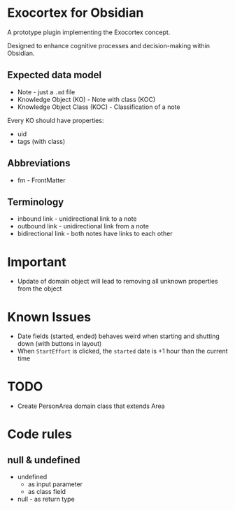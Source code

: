 # Exocortex for Obsidian

A prototype plugin implementing the Exocortex concept.

Designed to enhance cognitive processes and decision-making within Obsidian.

## Expected data model

- Note - just a `.md` file
- Knowledge Object (KO) - Note with class (KOC)
- Knowledge Object Class (KOC) - Classification of a note

Every KO should have properties:

- uid
- tags (with class)

## Abbreviations

- fm - FrontMatter

## Terminology

- inbound link - unidirectional link to a note
- outbound link - unidirectional link from a note
- bidirectional link - both notes have links to each other

# Important

- Update of domain object will lead to removing all unknown properties from the object

# Known Issues
- Date fields (started, ended) behaves weird when starting and shutting down (with buttons in layout)
- When `StartEffort` is clicked, the `started` date is +1 hour than the current time

# TODO

- Create PersonArea domain class that extends Area

# Code rules

## null & undefined

- undefined
	- as input parameter
	- as class field
- null - as return type
